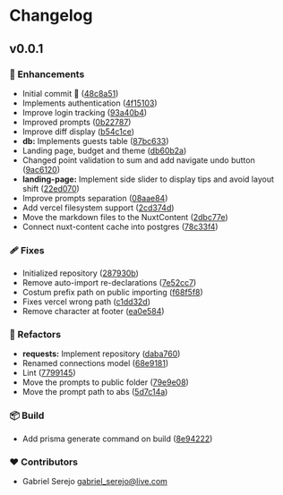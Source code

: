 # Changelog


## v0.0.1


### 🚀 Enhancements

- Initial commit 🎉 ([48c8a51](https://github.com/TutorFx/marketing-thing/commit/48c8a51))
- Implements authentication ([4f15103](https://github.com/TutorFx/marketing-thing/commit/4f15103))
- Improve login tracking ([93a40b4](https://github.com/TutorFx/marketing-thing/commit/93a40b4))
- Improved prompts ([0b22787](https://github.com/TutorFx/marketing-thing/commit/0b22787))
- Improve diff display ([b54c1ce](https://github.com/TutorFx/marketing-thing/commit/b54c1ce))
- **db:** Implements guests table ([87bc633](https://github.com/TutorFx/marketing-thing/commit/87bc633))
- Landing page, budget and theme ([db60b2a](https://github.com/TutorFx/marketing-thing/commit/db60b2a))
- Changed point validation to sum and add navigate undo button ([9ac6120](https://github.com/TutorFx/marketing-thing/commit/9ac6120))
- **landing-page:** Implement side slider to display tips and avoid layout shift ([22ed070](https://github.com/TutorFx/marketing-thing/commit/22ed070))
- Improve prompts separation ([08aae84](https://github.com/TutorFx/marketing-thing/commit/08aae84))
- Add vercel filesystem support ([2cd374d](https://github.com/TutorFx/marketing-thing/commit/2cd374d))
- Move the markdown files to the NuxtContent ([2dbc77e](https://github.com/TutorFx/marketing-thing/commit/2dbc77e))
- Connect nuxt-content cache into postgres ([78c33f4](https://github.com/TutorFx/marketing-thing/commit/78c33f4))

### 🩹 Fixes

- Initialized repository ([287930b](https://github.com/TutorFx/marketing-thing/commit/287930b))
- Remove auto-import re-declarations ([7e52cc7](https://github.com/TutorFx/marketing-thing/commit/7e52cc7))
- Costum prefix path on public importing ([f68f5f8](https://github.com/TutorFx/marketing-thing/commit/f68f5f8))
- Fixes vercel wrong path ([c1dd32d](https://github.com/TutorFx/marketing-thing/commit/c1dd32d))
- Remove character at footer ([ea0e584](https://github.com/TutorFx/marketing-thing/commit/ea0e584))

### 💅 Refactors

- **requests:** Implement repository ([daba760](https://github.com/TutorFx/marketing-thing/commit/daba760))
- Renamed connections model ([68e9181](https://github.com/TutorFx/marketing-thing/commit/68e9181))
- Lint ([7799145](https://github.com/TutorFx/marketing-thing/commit/7799145))
- Move the prompts to public folder ([79e9e08](https://github.com/TutorFx/marketing-thing/commit/79e9e08))
- Move the prompt path to abs ([5d7c14a](https://github.com/TutorFx/marketing-thing/commit/5d7c14a))

### 📦 Build

- Add prisma generate command on build ([8e94222](https://github.com/TutorFx/marketing-thing/commit/8e94222))

### ❤️ Contributors

- Gabriel Serejo <gabriel_serejo@live.com>

